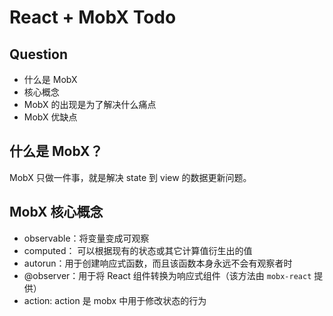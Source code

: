 # React + MobX Todo
## Question
* 什么是 MobX
* 核心概念
* MobX 的出现是为了解决什么痛点
* MobX 优缺点

## 什么是 MobX？
MobX 只做一件事，就是解决 state 到 view 的数据更新问题。

## MobX 核心概念
* observable：将变量变成可观察
* computed： 可以根据现有的状态或其它计算值衍生出的值
* autorun：用于创建响应式函数，而且该函数本身永远不会有观察者时
* @observer：用于将 React 组件转换为响应式组件（该方法由 `mobx-react` 提供）
* action: action 是 mobx 中用于修改状态的行为
